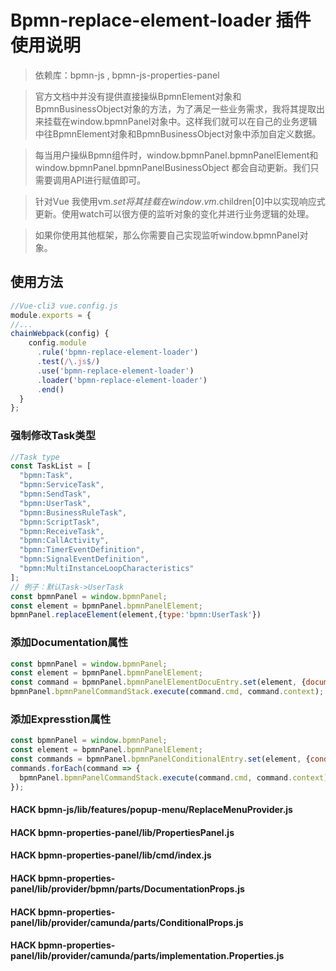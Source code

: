 # Bpmn-replace-element-loader 插件使用说明

>依赖库：bpmn-js , bpmn-js-properties-panel

>官方文档中并没有提供直接操纵BpmnElement对象和BpmnBusinessObject对象的方法，为了满足一些业务需求，我将其提取出来挂载在window.bpmnPanel对象中。这样我们就可以在自己的业务逻辑中往BpmnElement对象和BpmnBusinessObject对象中添加自定义数据。

>每当用户操纵Bpmn组件时，window.bpmnPanel.bpmnPanelElement和window.bpmnPanel.bpmnPanelBusinessObject 都会自动更新。我们只需要调用API进行赋值即可。

>针对Vue 我使用vm.$set将其挂载在window.vm.$children[0]中以实现响应式更新。使用watch可以很方便的监听对象的变化并进行业务逻辑的处理。

>如果你使用其他框架，那么你需要自己实现监听window.bpmnPanel对象。

## 使用方法

```javascript
//Vue-cli3 vue.config.js
module.exports = {
//...
chainWebpack(config) {
    config.module
      .rule('bpmn-replace-element-loader')
      .test(/\.js$/)
      .use('bpmn-replace-element-loader')
      .loader('bpmn-replace-element-loader')
      .end()
  }
};
```


### 强制修改Task类型
```javascript
//Task type
const TaskList = [
  "bpmn:Task",
  "bpmn:ServiceTask",
  "bpmn:SendTask",
  "bpmn:UserTask",
  "bpmn:BusinessRuleTask",
  "bpmn:ScriptTask",
  "bpmn:ReceiveTask",
  "bpmn:CallActivity",
  "bpmn:TimerEventDefinition",
  "bpmn:SignalEventDefinition",
  "bpmn:MultiInstanceLoopCharacteristics"
];
// 例子：默认Task->UserTask
const bpmnPanel = window.bpmnPanel;
const element = bpmnPanel.bpmnPanelElement;
bpmnPanel.replaceElement(element,{type:'bpmn:UserTask'})
```

### 添加Documentation属性
```javascript
const bpmnPanel = window.bpmnPanel;
const element = bpmnPanel.bpmnPanelElement;
const command = bpmnPanel.bpmnPanelElementDocuEntry.set(element, {documentation:"your data"});
bpmnPanel.bpmnPanelCommandStack.execute(command.cmd, command.context);
```

### 添加Expresstion属性
```javascript
const bpmnPanel = window.bpmnPanel;
const element = bpmnPanel.bpmnPanelElement;
const commands = bpmnPanel.bpmnPanelConditionalEntry.set(element, {conditionType: "expression",condition:"your data"});
commands.forEach(command => {
  bpmnPanel.bpmnPanelCommandStack.execute(command.cmd, command.context);
});
```

#### HACK bpmn-js/lib/features/popup-menu/ReplaceMenuProvider.js

#### HACK bpmn-properties-panel/lib/PropertiesPanel.js

#### HACK bpmn-properties-panel/lib/cmd/index.js

#### HACK bpmn-properties-panel/lib/provider/bpmn/parts/DocumentationProps.js

#### HACK bpmn-properties-panel/lib/provider/camunda/parts/ConditionalProps.js

#### HACK bpmn-properties-panel/lib/provider/camunda/parts/implementation.Properties.js

